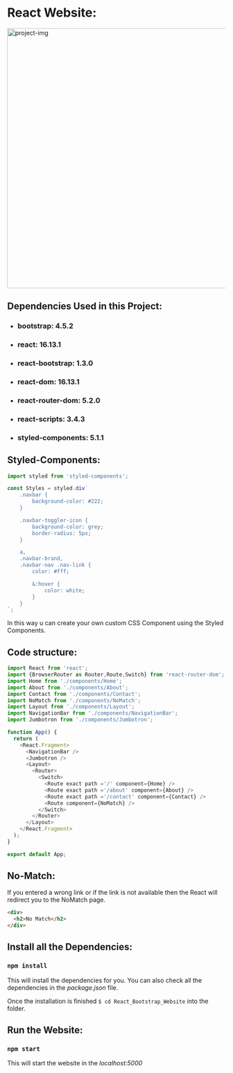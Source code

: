# React Website:

<img src='https://user-images.githubusercontent.com/34863222/90806847-392c4680-e33b-11ea-88e1-1671f6156595.gif' alt='project-img' width='600' align='center' />
<br>

## Dependencies Used in this Project:

- ### bootstrap: 4.5.2
- ### react: 16.13.1
- ### react-bootstrap: 1.3.0
- ### react-dom: 16.13.1
- ### react-router-dom: 5.2.0
- ### react-scripts: 3.4.3
- ### styled-components: 5.1.1

## Styled-Components:

```javascript
import styled from 'styled-components';

const Styles = styled.div`
	.navbar {
		background-color: #222;
	}

	.navbar-toggler-icon {
		background-color: grey;
		border-radius: 5px;
	}

	a,
	.navbar-brand,
	.navbar-nav .nav-link {
		color: #fff;

		&:hover {
			color: white;
		}
	}
`;
```

In this way u can create your own custom CSS Component using the Styled Components.

## Code structure:

```javascript
import React from 'react';
import {BrowserRouter as Router,Route,Switch} from 'react-router-dom';
import Home from './components/Home';
import About from './components/About';
import Contact from './components/Contact';
import NoMatch from './components/NoMatch';
import Layout from './components/Layout';
import NavigationBar from './components/NavigationBar';
import Jumbotron from './components/Jumbotron';

function App() {
  return (
    <React.Fragment>
      <NavigationBar />
      <Jumbotron />
      <Layout>
        <Router>
          <Switch>
            <Route exact path ='/' component={Home} />
            <Route exact path ='/about' component={About} />
            <Route exact path ='/contact' component={Contact} />
            <Route component={NoMatch} />
          </Switch>
        </Router>
      </Layout>
    </React.Fragment>
  );
}

export default App;
```

## No-Match:

If you entered a wrong link or if the link is not available then the React will redirect you to the NoMatch page.

```html
<div>
  <h2>No Match</h2>
</div>
```

## Install all the Dependencies:

### `npm install`

This will install the dependencies for you. You can also check all the dependencies in the *package.json* file.

Once the installation is finished `$ cd React_Bootstrap_Website` into the folder.

## Run the Website:

### `npm start`

This will start the website in the *localhost:5000*